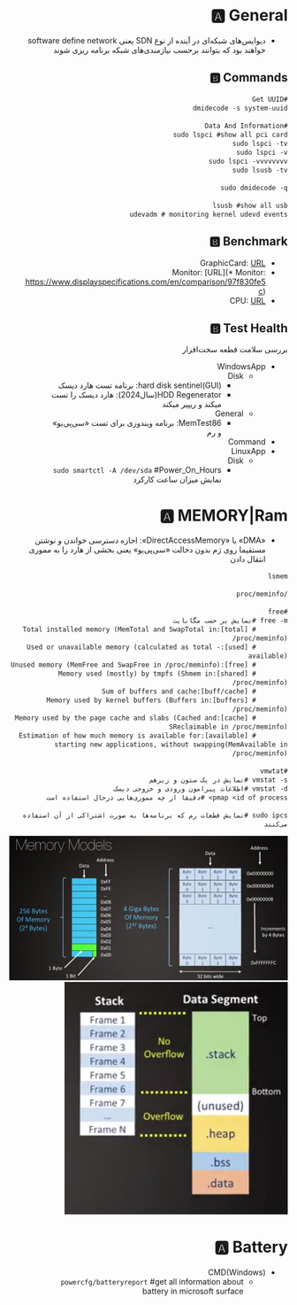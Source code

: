 <div dir="rtl">

# 🅰️ General

* دیوایس‌های شبکه‌ای در آینده از نوع SDN یعنی software define network خواهند بود که بتوانند برحسب نیازمندی‌های شبکه برنامه ریزی شوند

## 🅱️ Commands

```shell
#Get UUID
dmidecode -s system-uuid

#Data And Information
sudo lspci #show all pci card
sudo lspci -tv
sudo lspci -v
sudo lspci -vvvvvvvv
sudo lsusb -tv

sudo dmidecode -q

lsusb #show all usb
udevadm # monitoring kernel udevd events
```

## 🅱️ Benchmark

* GraphicCard: [URL](http://gpuboss.com)
* Monitor: [URL](* Monitor: https://www.displayspecifications.com/en/comparison/97f830fe5c)
* CPU: [URL](http://cpuboss.com)

## 🅱️ Test Health

بررسی سلامت قطعه سخت‌افزار

* WindowsApp
    * Disk
        * hard disk sentinel(GUI): برنامه تست هارد دیسک
        * HDD Regenerator(سال2024): هارد دیسک را تست میکند و ریپیر میکند
    * General
        * MemTest86: برنامه ویندوزی برای تست «سی‌پی‌یو» و رم
* Command
* LinuxApp
    * Disk
        * `sudo smartctl -A /dev/sda` #Power_On_Hours نمایش میزان ساعت کارکرد

# 🅰️ MEMORY|Ram

* «DMA» یا «DirectAccessMemory»: اجازه دسترسی خواندن و نوشتن مستقیما روی رَم بدون دخالت «سی‌پی‌یو» یعنی بخشی از هارد را به مموری انتقال دادن

```shell
lsmem

/proc/meminfo

#free
free -m #نمایش بر حسب مگابایت
        # [total]:Total installed memory (MemTotal and SwapTotal in /proc/meminfo)
        # [used]:Used or unavailable memory (calculated as total - available)
        # [free]:Unused memory (MemFree and SwapFree in /proc/meminfo)
        # [shared]:Memory used (mostly) by tmpfs (Shmem in /proc/meminfo)
        # [buff/cache]:Sum of buffers and cache
        # [buffers]:Memory used by kernel buffers (Buffers in /proc/meminfo)
        # [cache]:Memory used by the page cache and slabs (Cached and SReclaimable in /proc/meminfo)
        # [available]:Estimation of how much memory is available for starting new applications, without swapping(MemAvailable in /proc/meminfo)

#vmwtat
vmstat -s #نمایش در یک ستون و زیرهم
vmstat -d #اطلاعات پیرامون ورودی و خروجی دیسک
pmap <id of process> #دقیقا از چه مموری‌هایی درحال استفاده است

sudo ipcs #نمایش قطعات رم که برنامه‌ها به صورت اشتراکی از آن استفاده می‌کنند
```

![Memory.jpg](./_srcFiles/Images/Memory.jpg "Memory.jpg")
![MemoryStackOverFlow.jpg](./_srcFiles/Images/MemoryStackOverFlow.jpg "MemoryStackOverFlow.jpg")

# 🅰️ Battery

* CMD(Windows)
    * `powercfg/batteryreport` #get all information about battery in microsoft surface

</div>